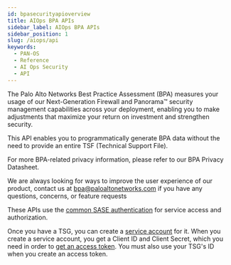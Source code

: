 ```yaml
---
id: bpasecurityapioverview
title: AIOps BPA APIs
sidebar_label: AIOps BPA APIs
sidebar_position: 1
slug: /aiops/api
keywords:
  - PAN-OS
  - Reference
  - AI Ops Security
  - API
---
```


The Palo Alto Networks Best Practice Assessment (BPA) measures your usage of our Next-Generation Firewall and Panorama™ security management capabilities across your deployment, enabling you to make adjustments that maximize your return on investment and strengthen security.

This API enables you to programmatically generate BPA data without the need to provide an entire TSF (Technical Support File).

For more BPA-related privacy information, please refer to our BPA Privacy Datasheet.

We are always looking for ways to improve the user experience of our product, contact us at bpa@paloaltonetworks.com if you have any questions, concerns, or feature requests

These APIs use the [common SASE authentication](/sase/docs/getstarted) for service access and authorization.

Once you have a TSG, you can create a [service account](/sase/docs/service-accounts) for it.
When you create a service account, you get a Client ID and Client Secret, which you need in order to
[get an access token](/sase/api/auth/post-auth-v-1-oauth-2-access-token).
You must also use your TSG's ID when you create an access token.